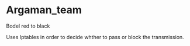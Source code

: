 # Argaman_team
Bodel red to black

Uses Iptables in order to decide whther to pass or block the transmission.
